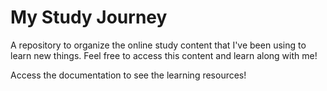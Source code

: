 # My Study Journey

A repository to organize the online study content that I've been using to learn new things. Feel free to access this content and learn along with me!

Access the  documentation to see the learning resources!
